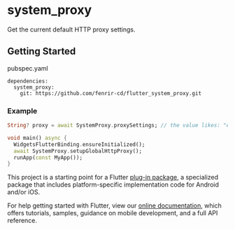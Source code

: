 # system_proxy

Get the current default HTTP proxy settings.

## Getting Started

pubspec.yaml

```buildoutcfg
dependencies:
  system_proxy:
    git: https://github.com/fenrir-cd/flutter_system_proxy.git
```

### Example

```dart
String? proxy = await SystemProxy.proxySettings; // the value likes: "example.com:8080"
```

```dart
void main() async {
  WidgetsFlutterBinding.ensureInitialized();
  await SystemProxy.setupGlobalHttpProxy();
  runApp(const MyApp());
}
```

This project is a starting point for a Flutter
[plug-in package](https://flutter.dev/developing-packages/),
a specialized package that includes platform-specific implementation code for
Android and/or iOS.

For help getting started with Flutter, view our
[online documentation](https://flutter.dev/docs), which offers tutorials,
samples, guidance on mobile development, and a full API reference.

